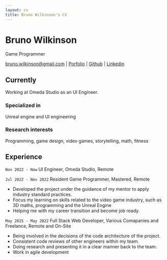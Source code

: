 ```yaml
---
layout: cv
title: Bruno Wilkinson's CV
---
```

# Bruno Wilkinson
Game Programmer

<div id="webaddress">
<a href="bruno.wilkinson@gmail.com">bruno.wilkinson@gmail.com</a>
| <a href="https://brunowilkinson.itch.io/">Porfolio</a>
| <a href="https://brunowilkinson.itch.io/">Github</a>
| <a href="https://www.linkedin.com/in/brunowilkinson/">Linkedin</a>
</div>

## Currently

Working at Omeda Studio as an UI Engineer.

### Specialized in

Unreal engine and UI engineering

### Research interests

Programming, game design, video games, storytelling, math, fitness

## Experience

`Nov 2022 - Now`
UI Engineer, Omeda Studio, Remote

`Jul 2022 - Nov 2022`
Resident Game Programmer, Mastered, Remote

- Developed the project under the guidance of my mentor to apply industry standard practices.
- Focus my learning on skills related to the video game industry, such as 3D maths, programming and the Unreal Engine 
- Helping me with my career transition and become job ready.

`May 2015 - May 2022`
Full Stack Web Developer, Various Comapanies and Freelance, Remote and On-Site

- Being involved in the decisions of the code architecture of the project.
- Consistent code reviews of other engineers within my team.
- Doing research and presenting it in a clear manner back to the team.
- Work in agile development

<!-- ### Footer

Last updated: Jan 2025 -->


